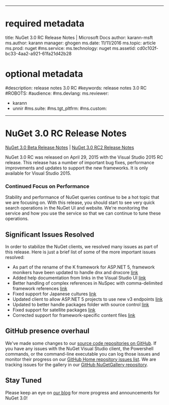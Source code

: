 
---
# required metadata

title: NuGet 3.0 RC Release Notes | Microsoft Docs
author: karann-msft
ms.author: karann
manager: ghogen
ms.date: 11/11/2016
ms.topic: article
ms.prod: nuget
#ms.service:
ms.technology: nuget
ms.assetid: cd0c102f-bc33-4aa2-a921-61fa21d42b28

# optional metadata

#description: release notes 3.0 RC
#keywords: release notes 3.0 RC
#ROBOTS:
#audience:
#ms.devlang:
ms.reviewer:
- karann
- unnir
#ms.suite:
#ms.tgt_pltfrm:
#ms.custom:

---
# NuGet 3.0 RC Release Notes

[NuGet 3.0 Beta Release Notes](../release-notes/nuget-3.0-beta.md) | [NuGet 3.0 RC2 Release Notes](../release-notes/nuget-3.0-RC2.md)

NuGet 3.0 RC was released on April 29, 2015 with the Visual Studio 2015 RC release. This release has a number of important bug fixes, performance improvements and updates to support the new frameworks.  It is only available for Visual Studio 2015.

### Continued Focus on Performance

Stability and performance of NuGet queries continue to be a hot topic that we are focusing on.  With this release, you should start to see very quick search operations in the NuGet UI and website.  We're monitoring the service and how you use the service so that we can continue to tune these operations.

## Significant Issues Resolved

In order to stabilize the NuGet clients, we resolved many issues as part of this release.  Here is just a brief list of some of the more important issues resolved:

* As part of the rename of the K framework for ASP.NET 5, framework monikers have been updated to handle dnx and dnxcore [link](https://github.com/NuGet/Home/issues/215)
* Added help documentation from links in the Visual Studio UI [link](https://github.com/NuGet/Home/issues/232)
* Better handling of complex references in NuSpec with comma-delimited framework references [link](https://github.com/NuGet/Home/issues/276)
* Fixed support for Japanese cultures [link](https://github.com/NuGet/Home/issues/253)
* Updated client to allow ASP.NET 5 projects to use new v3 endpoints [link](https://github.com/NuGet/Home/issues/219)
* Updated to better handle packages folder with source control [link](https://github.com/NuGet/Home/issues/56)
* Fixed support for satellite packages [link](https://github.com/NuGet/Home/issues/17)
* Corrected support for framework-specific content files [link](https://github.com/NuGet/Home/issues/18)

## GitHub presence overhaul

We've made some changes to our [source code repositories on GitHub](http://github.com/nuget/home).  If you have any issues with the NuGet Visual Studio client, the Powershell commands, or the command-line executable you can log those issues and monitor their progress on our [GitHub Home repository issues list](http://github.com/nuget/home/issues).  We are tracking issues for the gallery in our [GitHub NuGetGallery repository](http://github.com/nuget/NuGetGallery/issues).


## Stay Tuned

Please keep an eye on [our blog](http://blog.nuget.org) for more progress and announcements for NuGet 3.0!